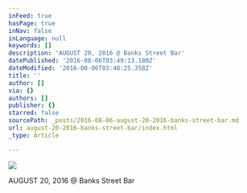 ```yaml
---
inFeed: true
hasPage: true
inNav: false
inLanguage: null
keywords: []
description: 'AUGUST 20, 2016 @ Banks Street Bar'
datePublished: '2016-08-06T03:49:13.180Z'
dateModified: '2016-08-06T03:48:25.358Z'
title: ''
author: []
via: {}
authors: []
publisher: {}
starred: false
sourcePath: _posts/2016-08-06-august-20-2016-banks-street-bar.md
url: august-20-2016-banks-street-bar/index.html
_type: Article

---
```

![](https://the-grid-user-content.s3-us-west-2.amazonaws.com/bdeddf9a-a0e4-44c1-9c9b-9eaeb4164286.jpg)

AUGUST 20, 2016 @ Banks Street Bar